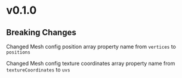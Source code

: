 # v0.1.0

## Breaking Changes

Changed Mesh config position array property name from `vertices` to `positions`

Changed Mesh config texture coordinates array property name from `textureCoordinates` to `uvs`
